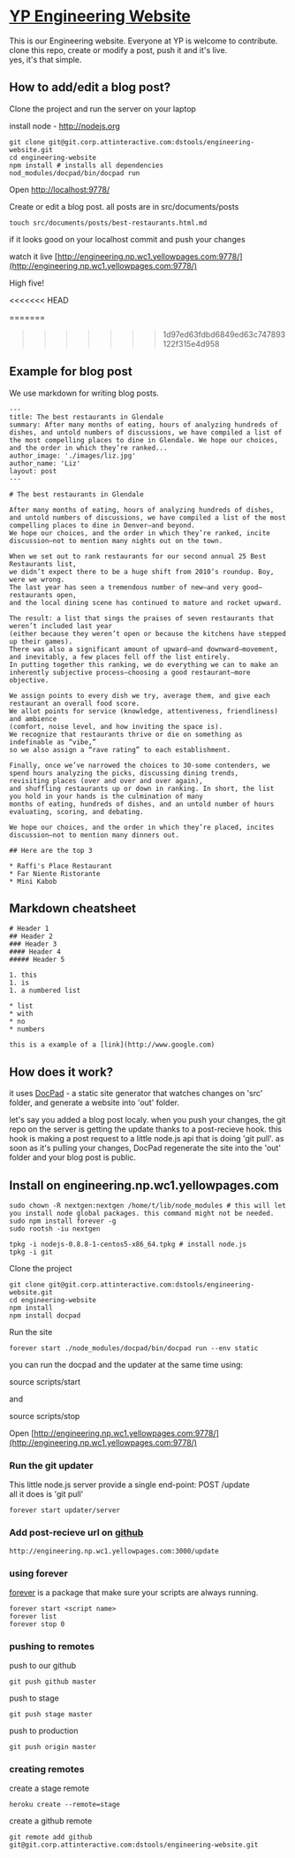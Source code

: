 # [YP Engineering Website](http://engineering.np.wc1.yellowpages.com:9778/)

This is our Engineering website. Everyone at YP is welcome to contribute.  
clone this repo, create or modify a post, push it and it's live.   
yes, it's that simple.  

## How to add/edit a blog post?

Clone the project and run the server on your laptop

install node - http://nodejs.org

    git clone git@git.corp.attinteractive.com:dstools/engineering-website.git  
    cd engineering-website 
    npm install # installs all dependencies
    nod_modules/docpad/bin/docpad run 

Open [http://localhost:9778/](http://localhost:9778/)

Create or edit a blog post. all posts are in src/documents/posts
    
    touch src/documents/posts/best-restaurants.html.md

if it looks good on your localhost commit and push your changes

watch it live [http://engineering.np.wc1.yellowpages.com:9778/](http://engineering.np.wc1.yellowpages.com:9778/)

High five!

<<<<<<< HEAD

=======
>>>>>>> 1d97ed63fdbd6849ed63c747893122f315e4d958
## Example for blog post

We use markdown for writing blog posts.

    ---
    title: The best restaurants in Glendale
    summary: After many months of eating, hours of analyzing hundreds of dishes, and untold numbers of discussions, we have compiled a list of the most compelling places to dine in Glendale. We hope our choices, and the order in which they’re ranked... 
    author_image: './images/liz.jpg'
    author_name: 'Liz'
    layout: post
    ---

    # The best restaurants in Glendale

    After many months of eating, hours of analyzing hundreds of dishes, 
    and untold numbers of discussions, we have compiled a list of the most compelling places to dine in Denver—and beyond. 
    We hope our choices, and the order in which they’re ranked, incite discussion—not to mention many nights out on the town.

    When we set out to rank restaurants for our second annual 25 Best Restaurants list, 
    we didn’t expect there to be a huge shift from 2010’s roundup. Boy, were we wrong. 
    The last year has seen a tremendous number of new—and very good—restaurants open, 
    and the local dining scene has continued to mature and rocket upward. 

    The result: a list that sings the praises of seven restaurants that weren’t included last year 
    (either because they weren’t open or because the kitchens have stepped up their games). 
    There was also a significant amount of upward—and downward—movement, and inevitably, a few places fell off the list entirely. 
    In putting together this ranking, we do everything we can to make an inherently subjective process—choosing a good restaurant—more objective. 

    We assign points to every dish we try, average them, and give each restaurant an overall food score. 
    We allot points for service (knowledge, attentiveness, friendliness) and ambience 
    (comfort, noise level, and how inviting the space is). 
    We recognize that restaurants thrive or die on something as indefinable as “vibe,”
    so we also assign a “rave rating” to each establishment.  
    
    Finally, once we’ve narrowed the choices to 30-some contenders, we spend hours analyzing the picks, discussing dining trends, 
    revisiting places (over and over and over again), 
    and shuffling restaurants up or down in ranking. In short, the list you hold in your hands is the culmination of many 
    months of eating, hundreds of dishes, and an untold number of hours evaluating, scoring, and debating. 
    
    We hope our choices, and the order in which they’re placed, incites discussion—not to mention many dinners out.
    
    ## Here are the top 3
   
    * Raffi's Place Restaurant
    * Far Niente Ristorante
    * Mini Kabob


## Markdown cheatsheet

    # Header 1
    ## Header 2
    ### Header 3 
    #### Header 4
    ##### Header 5

    1. this
    1. is 
    1. a numbered list

    * list
    * with
    * no
    * numbers

    this is a example of a [link](http://www.google.com)

## How does it work?

it uses [DocPad](https://github.com/bevry/docpad) - a static site generator that watches
changes on 'src' folder, and generate a website into 'out' folder.

let's say you added a blog post localy. when you push your changes, 
the git repo on the server is getting the update thanks to a post-recieve hook.
this hook is making a post request to a little node.js api that is doing 'git pull'.
as soon as it's pulling your changes, DocPad regenerate the site into the 'out' folder and 
your blog post is public.

## Install on engineering.np.wc1.yellowpages.com

    sudo chown -R nextgen:nextgen /home/t/lib/node_modules # this will let you install node global packages. this command might not be needed.
    sudo npm install forever -g
    sudo rootsh -iu nextgen

    tpkg -i nodejs-0.8.8-1-centos5-x86_64.tpkg # install node.js
    tpkg -i git 

Clone the project

    git clone git@git.corp.attinteractive.com:dstools/engineering-website.git
    cd engineering-website
    npm install
    npm install docpad
    
Run the site

    forever start ./node_modules/docpad/bin/docpad run --env static

you can run the docpad and the updater at the same time using:

  source scripts/start

and

  source scripts/stop

Open [http://engineering.np.wc1.yellowpages.com:9778/](http://engineering.np.wc1.yellowpages.com:9778/)

### Run the git updater

This little node.js server provide a single end-point: POST /update  
all it does is 'git pull'

    forever start updater/server

### Add post-recieve url on [github](https://git.corp.attinteractive.com/dstools/engineering-website/edit)

    http://engineering.np.wc1.yellowpages.com:3000/update

### using forever

[forever](https://github.com/nodejitsu/forever) is a package that make sure your scripts are always running.

    forever start <script name>
    forever list
    forever stop 0

### pushing to remotes

push to our github

    git push github master

push to stage

    git push stage master

push to production

    git push origin master

### creating remotes

create a stage remote

    heroku create --remote=stage

create a github remote

    git remote add github git@git.corp.attinteractive.com:dstools/engineering-website.git
